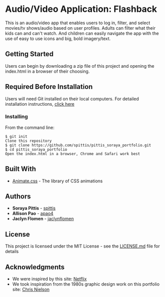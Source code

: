# Audio/Video Application: Flashback

This is an audio/video app that enables users to log in, filter, and select movies/tv shows/audio based on user profiles. Adults can filter what their kids can and can't watch. And children can easily navigate the app with the use of easy to use icons and big, bold imagery/text. 


## Getting Started

Users can begin by downloading a zip file of this project and opening the index.html in a browser of their choosing. 


## Required Before Installation
Users will need Git installed on their local computers. For detailed installation instructions, [click here](https://git-scm.com/book/en/v2/Getting-Started-Installing-Git)

### Installing
From the command line:

```
$ git init
Clone this repository
$ git clone https://github.com/spittis/pittis_soraya_portfolio.git
$ cd pittis_soraya_portfolio
Open the index.html in a browser, Chrome and Safari work best
```

## Built With

* [Animate.css](https://daneden.github.io/animate.css/) - The library of CSS animations


## Authors

* **Soraya Pittis** - [spittis](https://github.com/spittis)
* **Allison Pao** - [apao4](https://github.com/apao4)
* **Jaclyn Flomen** - [jaclynflomen](https://github.com/jaclynflomen)


## License

This project is licensed under the MIT License - see the [LICENSE.md](LICENSE.md) file for details


## Acknowledgments

* We were inspired by this site: [Netflix](https://netflix.com)
* We took inspiration from the 1980s graphic design work on this portfolio site: [Chris Nielson](https://chriskirknielsen.com)

